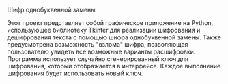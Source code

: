 Шифр однобуквенной замены

Этот проект представляет собой графическое приложение на Python, использующее библиотеку Tkinter для реализации шифрования и дешифрования текста с помощью шифра однобуквенной замены. 
Также предусмотрена возможность "взлома" шифра, позволяющая пользователю увидеть все возможные варианты расшифровки.
Программа использует случайно сгенерированный ключ для шифрования, который отображается в интерфейсе.
Каждое выполнение шифрования будет использовать новый ключ.
